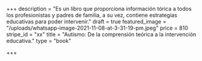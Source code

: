 +++
description = "Es un libro que proporciona información tórica a todos los profesionistas y padres de familia, a su vez, contiene estrategias educativas para poder intervenir."
draft = true
featured_image = "/uploads/whatsapp-image-2021-11-08-at-3-31-19-pm.jpeg"
price = 810
stripe_id = "xx"
title = "Autismo: De la comprensión teórica a la intervención educativa."
type = "book"

+++
